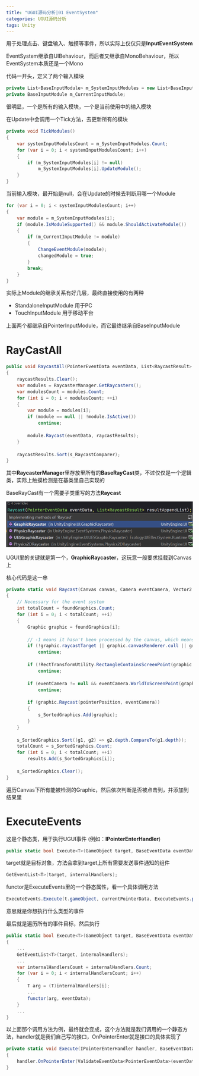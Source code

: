 ```yaml
---
title: "UGUI源码分析|01 EventSystem"
categories: UGUI源码分析
tags: Unity
---
```


用于处理点击、键盘输入、触摸等事件，所以实际上仅仅只是**InputEventSystem**

EventSystem继承自UIBehaviour，而后者又继承自MonoBehaviour，所以EventSystem本质还是一个Mono

代码一开头，定义了两个输入模块

```c#
private List<BaseInputModule> m_SystemInputModules = new List<BaseInputModule>();
private BaseInputModule m_CurrentInputModule;
```

很明显，一个是所有的输入模块，一个是当前使用中的输入模块

在Update中会调用一个Tick方法，去更新所有的模块

```c#
private void TickModules()
{
    var systemInputModulesCount = m_SystemInputModules.Count;
    for (var i = 0; i < systemInputModulesCount; i++)
    {
        if (m_SystemInputModules[i] != null)
            m_SystemInputModules[i].UpdateModule();
    }
}
```

当前输入模块，最开始是null，会在Update的时候去判断用哪一个Module

```c#
for (var i = 0; i < systemInputModulesCount; i++)
{
    var module = m_SystemInputModules[i];
    if (module.IsModuleSupported() && module.ShouldActivateModule())
    {
        if (m_CurrentInputModule != module)
        {
            ChangeEventModule(module);
            changedModule = true;
        }
        break;
    }
}
```

实际上Module的继承关系有好几层，最终直接使用的有两种

- StandaloneInputModule 用于PC
- TouchInputModule 用于移动平台

上面两个都继承自PointerInputModule，而它最终继承自BaseInputModule

# **RayCastAll**

```c#
public void RaycastAll(PointerEventData eventData, List<RaycastResult> raycastResults)
{
    raycastResults.Clear();
    var modules = RaycasterManager.GetRaycasters();
    var modulesCount = modules.Count;
    for (int i = 0; i < modulesCount; ++i)
    {
        var module = modules[i];
        if (module == null || !module.IsActive())
            continue;

        module.Raycast(eventData, raycastResults);
    }

    raycastResults.Sort(s_RaycastComparer);
}
```

其中**RaycasterManager**里存放里所有的**BaseRayCast**类，不过仅仅是一个逻辑类，实际上触摸检测是在基类里自己实现的

BaseRayCast有一个需要子类重写的方法**Raycast**

![image-20230918153745558](https://raw.githubusercontent.com/Gasskin/CloudImg/master/img/202309181537637.png)

UGUI里的关键就是第一个，**GraphicRaycaster**，这玩意一般要求挂载到Canvas上

核心代码是这一串

```c#
private static void Raycast(Canvas canvas, Camera eventCamera, Vector2 pointerPosition, IList<Graphic> foundGraphics, List<Graphic> results)
{
    // Necessary for the event system
    int totalCount = foundGraphics.Count;
    for (int i = 0; i < totalCount; ++i)
    {
        Graphic graphic = foundGraphics[i];

        // -1 means it hasn't been processed by the canvas, which means it isn't actually drawn
        if (!graphic.raycastTarget || graphic.canvasRenderer.cull || graphic.depth == -1)
            continue;

        if (!RectTransformUtility.RectangleContainsScreenPoint(graphic.rectTransform, pointerPosition, eventCamera, graphic.raycastPadding))
            continue;

        if (eventCamera != null && eventCamera.WorldToScreenPoint(graphic.rectTransform.position).z > eventCamera.farClipPlane)
            continue;

        if (graphic.Raycast(pointerPosition, eventCamera))
        {
            s_SortedGraphics.Add(graphic);
        }
    }

    s_SortedGraphics.Sort((g1, g2) => g2.depth.CompareTo(g1.depth));
    totalCount = s_SortedGraphics.Count;
    for (int i = 0; i < totalCount; ++i)
        results.Add(s_SortedGraphics[i]);

    s_SortedGraphics.Clear();
}
```

遍历Canvas下所有能被检测的Graphic，然后依次判断是否被点击到，并添加到结果里

# ExecuteEvents

这是个静态类，用于执行UGUI事件 (例如：**IPointerEnterHandler**)

```c#
public static bool Execute<T>(GameObject target, BaseEventData eventData, EventFunction<T> functor) where T : IEventSystemHandler
```

target就是目标对象，方法会拿到target上所有需要发送事件通知的组件

```c#
GetEventList<T>(target, internalHandlers);
```

functor是ExecuteEvents里的一个静态属性，看一个具体调用方法

```c#
ExecuteEvents.Execute(t.gameObject, currentPointerData, ExecuteEvents.pointerEnterHandler);
```

意思就是你想执行什么类型的事件

最后就是遍历所有的事件目标，然后执行

```c#
public static bool Execute<T>(GameObject target, BaseEventData eventData, EventFunction<T> functor)
{
    ...
    GetEventList<T>(target, internalHandlers);
	...
    var internalHandlersCount = internalHandlers.Count;
    for (var i = 0; i < internalHandlersCount; i++)
    {
        T arg = (T)internalHandlers[i];
        ...
		functor(arg, eventData);
    }
	...
}
```

以上面那个调用方法为例，最终就会变成，这个方法就是我们调用的一个静态方法，handler就是我们自己写的接口，OnPointerEnter就是接口的具体实现了

```c#
private static void Execute(IPointerEnterHandler handler, BaseEventData eventData)
{
    handler.OnPointerEnter(ValidateEventData<PointerEventData>(eventData));
}
```